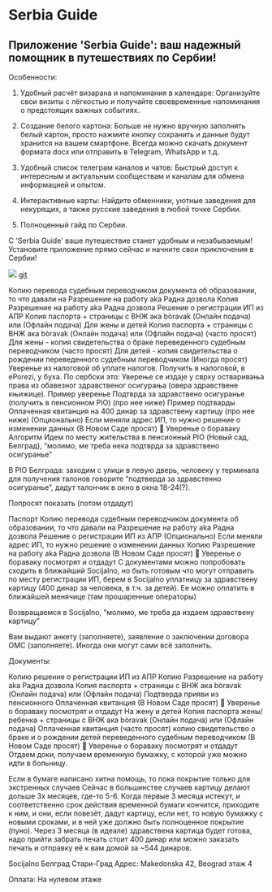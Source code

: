 # Serbia Guide

## Приложение 'Serbia Guide': ваш надежный помощник в путешествиях по Сербии!

Особенности:

1) Удобный расчёт визарана и напоминания в календаре: Организуйте свои визиты с лёгкостью и получайте своевременные напоминания о предстоящих важных событиях.

2) Создание белого картона: Больше не нужно вручную заполнять белый картон, просто нажмите кнопку сохранить и данные будут хранится на вашем смартфоне. Всегда можно скачать документ формата docx или отправить в Telegram, WhatsApp и т.д.

3) Удобный список телеграм каналов и чатов: Быстрый доступ к интересным и актуальным сообществам и каналам для обмена информацией и опытом.

4) Интерактивные карты: Найдите обменники, уютные заведения для некурящих, а также русские заведения в любой точке Сербии.

5) Полноценный гайд по Сербии.

С 'Serbia Guide' ваше путешествие станет удобным и незабываемым! Установите приложение прямо сейчас и начните свои приключения в Сербии!

![](https://github.com/ialakey/srbguide/assets/56916175/173e0790-545d-4c99-80ce-71c86e9e4c03)
[git](https://github.com/eclectifyTutorials/YT_Tutorial_Pkg_Flutter_Markdown/blob/main/main.dart)

Копию перевода судебным переводчиком документа об образовании, то что давали на Разрешение на работу aka Радна дозвола
Копия Разрешение на работу aka Радна дозвола
Решение о регистрации ИП из АПР
Копия паспорта + страницы с ВНЖ ака bòravak (Онлайн подача) или (Офлайн подача)
Для жены и детей
Копия паспорта + страницы с ВНЖ ака bòravak (Онлайн подача) или (Офлайн подача)
(часто просят) Для жены - копия свидетельства о браке переведенного судебным переводчиком
(часто просят) Для детей - копия свидетельства о рождении переведенного судебным переводчиком
(Иногда просят) Уверенье из налоговой об уплате налогов. Получить в налоговой, в ePorezi, у буха.
По сербски это: Уверење се издаје у сврху остваривања права из обавезног здравственог осигурања (овера здравствене књижице).
Пример уверенье
Подтврда за здравствено осигуранье (получить в пенсионном PIO) (про нее ниже)
Пример подтварды
Оплаченная квитанция на 400 динар за здравствену картицу (про нее ниже)
(Опционально) Если меняли адрес ИП, то нужно решение о изменении данных
(В Новом Саде просят) 📝 Уверенье о бораваку
Алгоритм
Идем по месту жительства в пенсионный PIO (Новый сад, Белград), “молимо, ме треба нека подтврда за здравствено осигуранье”

В PIO Белграда: заходим с улици в левую дверь, человеку у терминала для получения талонов говорите “подтверда за здравстенно осигуранье”, дадут талончик в окно в окна 18-24(?).

Попросят показать (потом отдадут)

Паспорт
Копию перевода судебным переводчиком документа об образовании, то что давали на Разрешение на работу aka Радна дозвола
Решение о регистрации ИП из АПР
(Опционально) Если меняли адрес ИП, то нужно решение о изменении данных
Копию Разрешение на работу aka Радна дозвола
(В Новом Саде просят) 📝 Уверенье о бораваку посмотрят и отдадут
С документами можно попробовать сходить в ближайший Socijalno, но быть готовым что могут отправить по месту регистрации ИП, берем в Socijalno уплатницу за здравствену картицу (400 динар за человека, в т.ч. за детей). Ее можно оплатить в ближайшей менячице (там прошаренные операторы)

Возвращаемся в Socijalno, “молимо, ме треба да издаем здравствену картицу”

Вам выдают анкету (заполняете), заявление о заключении договора ОМС (заполняете). Иногда они могут сами всё заполнить.

Документы:

Копию решение о регистрации ИП из АПР
Копию Разрешение на работу aka Радна дозвола
Копия паспорта + страницы с ВНЖ ака bòravak (Онлайн подача) или (Офлайн подача)
Подтверда прияви из пенсионного
Оплаченная квитанция
(В Новом Саде просят) 📝 Уверенье о бораваку посмотрят и отдадут
На жену и детей
Копия паспорта жены/ребенка + страницы с ВНЖ ака bòravak (Онлайн подача) или (Офлайн подача)
Оплаченная квитанция
(часто просят) копию свидетельство о браке и о рождении детей переведенного судебным переводчиком
(В Новом Саде просят) 📝 Уверенье о бораваку посмотрят и отдадут
Отдаем доки, получаем временную бумажку, с которой уже можно идти в больницу.

Если в бумаге написано хитна помощь, то пока покрытие только для экстренных случаев
Сейчас в большинстве случаев картицу делают дольше 3х месяцев, где-то 5-6. Когда первые 3 месяца истекут, и соответственно срок действия временной бумаги кончится, приходите к ним, и они, если повезёт, дадут картицу, если нет, то новую бумажку с новыми сроками, и в ней уже должно быть полноценное покрытие (пуно).
Через 3 месяца (в идеале) здравствена картица будет готова, надо прийти забрать печать стоит 400 динар или можно заказать печать и отправку её к вам домой за ~544 динаров.

Socijalno Белград Стари-Град
Адрес: Makedonska 42, Beograd этаж 4

Оплата: На нулевом этаже

